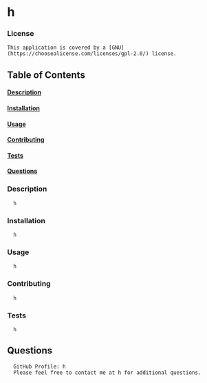 
  # h
  ### License 
    This application is covered by a [GNU](https://choosealicense.com/licenses/gpl-2.0/) license.
  ## Table of Contents
  #### [Description](#description)
  #### [Installation](#installation)
  #### [Usage](#usage)
  #### [Contributing](#contributing)
  #### [Tests](#tests)
  #### [Questions](#questions)
  ### Description
      h
  ### Installation
      h
  ### Usage
      h
  ### Contributing
      h
  ### Tests
      h
  ## Questions
      GitHub Profile: h
      Please feel free to contact me at h for additional questions.
  